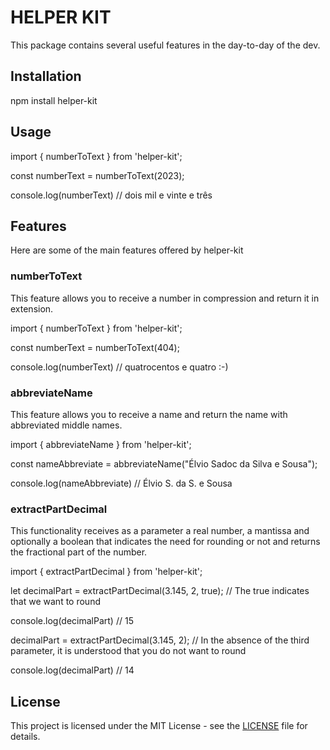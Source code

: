 # HELPER KIT

This package contains several useful features in the day-to-day of the dev.

## Installation

npm install helper-kit

## Usage

import { numberToText } from 'helper-kit';

const numberText = numberToText(2023);

console.log(numberText) // dois mil e vinte e três

## Features

Here are some of the main features offered by helper-kit

### numberToText

This feature allows you to receive a number in compression and return it in extension.

import { numberToText } from 'helper-kit';

const numberText = numberToText(404);

console.log(numberText) // quatrocentos e quatro :-)

### abbreviateName

This feature allows you to receive a name and return the name with abbreviated middle names.

import { abbreviateName } from 'helper-kit';

const nameAbbreviate = abbreviateName("Élvio Sadoc da Silva e Sousa");

console.log(nameAbbreviate) // Élvio S. da S. e Sousa

### extractPartDecimal

This functionality receives as a parameter a real number, a mantissa and optionally a boolean that 
indicates the need for rounding or not and returns the fractional part of the number.

import { extractPartDecimal } from 'helper-kit';

let decimalPart = extractPartDecimal(3.145, 2, true); // The true indicates that we want to round

console.log(decimalPart) // 15

decimalPart = extractPartDecimal(3.145, 2); // In the absence of the third parameter, it is understood that you do not want to round

console.log(decimalPart) // 14

## License

This project is licensed under the MIT License - see the [LICENSE](https://opensource.org/license/mit/) file for details.